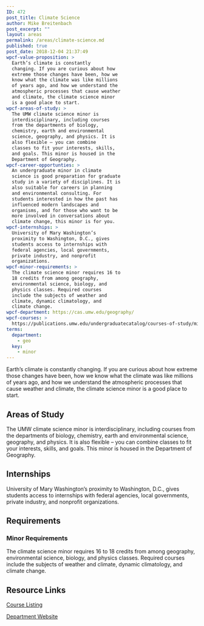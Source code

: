 ```yaml
---
ID: 472
post_title: Climate Science
author: Mike Breitenbach
post_excerpt: ""
layout: areas
permalink: /areas/climate-science.md
published: true
post_date: 2018-12-04 21:37:49
wpcf-value-proposition: >
  Earth’s climate is constantly
  changing. If you are curious about how
  extreme those changes have been, how we
  know what the climate was like millions
  of years ago, and how we understand the
  atmospheric processes that cause weather
  and climate, the climate science minor
  is a good place to start.
wpcf-areas-of-study: >
  The UMW climate science minor is
  interdisciplinary, including courses
  from the departments of biology,
  chemistry, earth and environmental
  science, geography, and physics. It is
  also flexible – you can combine
  classes to fit your interests, skills,
  and goals. This minor is housed in the
  Department of Geography.
wpcf-career-opportunties: >
  An undergraduate minor in climate
  science is good preparation for graduate
  study in a variety of disciplines. It is
  also suitable for careers in planning
  and environmental consulting. For
  students interested in how the past has
  influenced modern landscapes and
  organisms, and for those who want to be
  more involved in conversations about
  climate change, this minor is for you.
wpcf-internships: >
  University of Mary Washington’s
  proximity to Washington, D.C., gives
  students access to internships with
  federal agencies, local governments,
  private industry, and nonprofit
  organizations.
wpcf-minor-requirements: >
  The climate science minor requires 16 to
  18 credits from among geography,
  environmental science, biology, and
  physics classes. Required courses
  include the subjects of weather and
  climate, dynamic climatology, and
  climate change.
wpcf-department: https://cas.umw.edu/geography/
wpcf-courses: >
  https://publications.umw.edu/undergraduatecatalog/courses-of-study/minors/climate-science-minor/
terms:
  department:
    - geo
  key:
    - minor
---
```


<!-- Types Custom Fields: -->

<!-- value-proposition -->
Earth’s climate is constantly changing. If you are curious about how extreme those changes have been, how we know what the climate was like millions of years ago, and how we understand the atmospheric processes that cause weather and climate, the climate science minor is a good place to start.
<!-- End value-proposition -->

<!-- areas-of-study -->
## Areas of Study
The UMW climate science minor is interdisciplinary, including courses from the departments of biology, chemistry, earth and environmental science, geography, and physics. It is also flexible – you can combine classes to fit your interests, skills, and goals. This minor is housed in the Department of Geography.
<!-- End areas-of-study -->

<!-- internships -->
## Internships
University of Mary Washington’s proximity to Washington, D.C., gives students access to internships with federal agencies, local governments, private industry, and nonprofit organizations.
<!-- End internships -->

<!-- requirements -->
## Requirements

<!-- minor-requirements -->
### Minor Requirements
The climate science minor requires 16 to 18 credits from among geography, environmental science, biology, and physics classes. Required courses include the subjects of weather and climate, dynamic climatology, and climate change.
<!-- End minor-requirements -->

<!-- End requirements -->

<!-- resource-links -->
## Resource Links

<!-- courses -->
[Course Listing](https://publications.umw.edu/undergraduatecatalog/courses-of-study/minors/climate-science-minor/)

<!-- End courses -->


<!-- department -->
[Department Website](https://cas.umw.edu/geography/)

<!-- End department -->

<!-- End resource-links -->

<!-- End Types Custom Fields -->